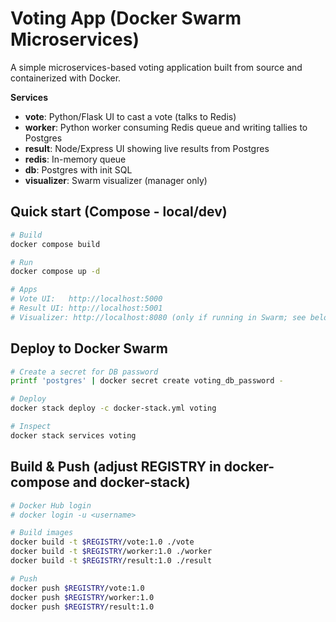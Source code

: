 # Voting App (Docker Swarm Microservices)

A simple microservices-based voting application built from source and containerized with Docker.

**Services**
- **vote**: Python/Flask UI to cast a vote (talks to Redis)
- **worker**: Python worker consuming Redis queue and writing tallies to Postgres
- **result**: Node/Express UI showing live results from Postgres
- **redis**: In-memory queue
- **db**: Postgres with init SQL
- **visualizer**: Swarm visualizer (manager only)

## Quick start (Compose - local/dev)
```bash
# Build
docker compose build

# Run
docker compose up -d

# Apps
# Vote UI:   http://localhost:5000
# Result UI: http://localhost:5001
# Visualizer: http://localhost:8080 (only if running in Swarm; see below)
```

## Deploy to Docker Swarm
```bash
# Create a secret for DB password
printf 'postgres' | docker secret create voting_db_password -

# Deploy
docker stack deploy -c docker-stack.yml voting

# Inspect
docker stack services voting
```

## Build & Push (adjust REGISTRY in docker-compose and docker-stack)
```bash
# Docker Hub login
# docker login -u <username>

# Build images
docker build -t $REGISTRY/vote:1.0 ./vote
docker build -t $REGISTRY/worker:1.0 ./worker
docker build -t $REGISTRY/result:1.0 ./result

# Push
docker push $REGISTRY/vote:1.0
docker push $REGISTRY/worker:1.0
docker push $REGISTRY/result:1.0
```
